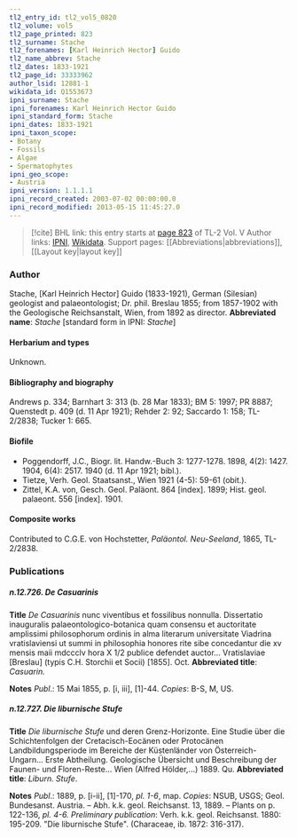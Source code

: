 ```yaml
---
tl2_entry_id: tl2_vol5_0820
tl2_volume: vol5
tl2_page_printed: 823
tl2_surname: Stache
tl2_forenames: [Karl Heinrich Hector] Guido
tl2_name_abbrev: Stache
tl2_dates: 1833-1921
tl2_page_id: 33333962
author_lsid: 12881-1
wikidata_id: Q1553673
ipni_surname: Stache
ipni_forenames: Karl Heinrich Hector Guido
ipni_standard_form: Stache
ipni_dates: 1833-1921
ipni_taxon_scope: 
- Botany
- Fossils
- Algae
- Spermatophytes
ipni_geo_scope: 
- Austria
ipni_version: 1.1.1.1
ipni_record_created: 2003-07-02 00:00:00.0
ipni_record_modified: 2013-05-15 11:45:27.0
---
```


> [!cite] BHL link: this entry starts at [page 823](https://www.biodiversitylibrary.org/page/33333962) of TL-2 Vol. V
> Author links: [IPNI](https://www.ipni.org/a/12881-1), [Wikidata](https://www.wikidata.org/wiki/Q1553673). Support pages: [[Abbreviations|abbreviations]], [[Layout key|layout key]]

### Author

Stache, \[Karl Heinrich Hector\] Guido (1833-1921), German (Silesian) geologist and palaeontologist; Dr. phil. Breslau 1855; from 1857-1902 with the Geologische Reichsanstalt, Wien, from 1892 as director. 
**Abbreviated name**: *Stache* \[standard form in IPNI: *Stache*\]

#### Herbarium and types

Unknown.

#### Bibliography and biography

Andrews p. 334; Barnhart 3: 313 (b. 28 Mar 1833); BM 5: 1997; PR 8887; Quenstedt p. 409 (d. 11 Apr 1921); Rehder 2: 92; Saccardo 1: 158; TL-2/2838; Tucker 1: 665.

#### Biofile

- Poggendorff, J.C., Biogr. lit. Handw.-Buch 3: 1277-1278. 1898, 4(2): 1427. 1904, 6(4): 2517. 1940 (d. 11 Apr 1921; bibl.).
- Tietze, Verh. Geol. Staatsanst., Wien 1921 (4-5): 59-61 (obit.).
- Zittel, K.A. von, Gesch. Geol. Paläont. 864 \[index\]. 1899; Hist. geol. palaeont. 556 \[index\]. 1901.

#### Composite works

Contributed to C.G.E. von Hochstetter, *Paläontol. Neu-Seeland*, 1865, TL-2/2838.

### Publications

##### n.12.726. De Casuarinis

**Title**
*De Casuarinis* nunc viventibus et fossilibus nonnulla. Dissertatio inauguralis palaeontologico-botanica quam consensu et auctoritate amplissimi philosophorum ordinis in alma literarum universitate Viadrina vratislaviensi ut summi in philosophia honores rite sibe concedantur die xv mensis maii mdccclv hora X 1/2 publice defendet auctor... Vratislaviae \[Breslau\] (typis C.H. Storchii et Socii) \[1855\]. Oct.
**Abbreviated title**: *Casuarin.*

**Notes**
*Publ*.: 15 Mai 1855, p. \[i, iii\], \[1\]-44. *Copies*: B-S, M, US.

##### n.12.727. Die liburnische Stufe

**Title**
*Die liburnische Stufe* und deren Grenz-Horizonte. Eine Studie über die Schichtenfolgen der Cretacisch-Eocänen oder Protocänen Landbildungsperiode im Bereiche der Küstenländer von Österreich-Ungarn... Erste Abtheilung. Geologische Übersicht und Beschreibung der Faunen- und Floren-Reste... Wien (Alfred Hölder,...) 1889. Qu.
**Abbreviated title**: *Liburn. Stufe*.

**Notes**
*Publ*.: 1889, p. \[i-ii\], \[1\]-170, *pl. 1-6*, map. *Copies*: NSUB, USGS; Geol. Bundesanst. Austria. – Abh. k.k. geol. Reichsanst. 13, 1889. – Plants on p. 122-136, *pl. 4-6.*
*Preliminary publication*: Verh. k.k. geol. Reichsanst. 1880: 195-209. "Die liburnische Stufe". (Characeae, ib. 1872: 316-317).

